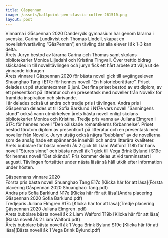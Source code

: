 ```yaml
---
title: Gåspennan
image: /assets/ballpoint-pen-classic-coffee-261510.png
layout: post
---
```


Vinnarna i Gåspennan 2020
Danderyds gymnasium har genom lärarna i svenska, Carina Lundkvist och Thomas Lindell, skapat en novellskrivartävling ”GåsPennan”, en tävling där alla elever i åk 1-3 kan delta.<br>
Årets Juryn bestod av lärarna Carina och Thomas samt skolans bibliotekarier Monica Liljedahl och Kristina Tingvall. Över trettio bidrag skickades in till novelltävlingen och juryn fick ett hårt arbete att välja ut de vinnande bidragen
<br>
Årets vinnare i Gåspennan 2020 för bästa novell gick till avgångseleven Shuanghao Tang i E17c för hennes novell ”En historieberättare”. Priset delades ut på studentexamen 9 juni. Det fina priset bestod av ett diplom, av ett presentkort på litteratur och en presentask med noveller från Novelix för framtida inspiration och skrivande. 
<br>
I år delades också ut andra och tredje pris i tävlingen. Andra pris i Gåspennan delades ut till Sofia Barklund i N17e vars novell ”Sanningens stund” också vann utmärkelsen årets bästa novell enligt skolans bibliotekarier Monica och Kristina. Tredje pris vanns av Juliana Elmgren i S17c för hennes novell ”Den oälskade romantikerns förbannelse”. Priset bestod förutom diplom av presentkort på litteratur och en presentask med noveller från Novelix.
Juryn utsåg också några ”bubblare” av de novellerna som de ansåg hade ett spännande innehåll och andra litterära kvaliteter. Årets bubblare för bästa novell i åk 2 gick till Liam Walford T18b för hans novell ”Stures sinne” och bästa novell åk 1 gick till Vega Brink Bylund i S19c för hennes novell ”Det okända”. Pris kommer delas ut vid terminsstart i augusti. 
Tävlingen fortsätter under nästa läsår så håll utkik efter information under hösten.

Gåspennans vinnare 2020<br>
Första pris bästa novell Shuanghao Tang E17c [Klicka här för att läsa](Första placering Gåspennan 2020 Shuanghao Tang.pdf)<br>
Andra pris Sofia Barklund N17e [Klicka här för att läsa](Andra placering Gåspennan 2020 Sofia Barklund.pdf)<br>
Tredjepris Juliana Elmgren S17c [Klicka här för att läsa](Tredje placering Gåspennan 2020 Juliana Elmgren .pdf)<br>
Årets bubblare bästa novell åk 2 Liam Walford T19b [Klicka här för att läsa](Bästa novell åk 2 Liam Walford.pdf)<br>
Årets bubblare bästa novell åk 1 Vega Brink Bylund S19c [Klicka här för att läsa](Bästa novell åk 1 Vega Brink Bylund.pdf)<br>
